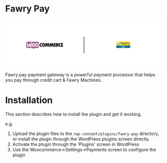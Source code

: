# Fawry Pay
<img src="https://raw.githubusercontent.com/fr3on/fawry-pay/master/banner-1544x500.png">
Fawry pay payment gateway is a powerful payment processor that helps you pay through credit cart &amp; Fawry Machines.

# Installation
This section describes how to install the plugin and get it working.

e.g.
1. Upload the plugin files to the `/wp-content/plugins/fawry-pay` directory, or install the plugin through the WordPress plugins screen directly.
2. Activate the plugin through the 'Plugins' screen in WordPress
3. Use the Woocommerce->Settings->Payments screen to configure the plugin


